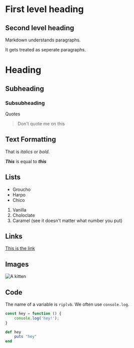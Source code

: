 First level heading
===================

Second level heading
--------------------

Markdown understands paragraphs.

It gets treated as seperate paragraphs.

# Heading

## Subheading

### Subsubheading

Quotes
> Don't quote me on this

## Text Formatting

That is _italics_ or *bold*.

___This___ is equal to ***this***

## Lists

* Groucho
* Harpo
* Chico

1. Vanilla
2. Choloclate
1. Caramel (see it doesn't matter what number you put)

## Links

[This is the link](http://www.ga.co/)

## Images

![A kitten](https://www.fillmurray.com/50/50)

## Code

The name of a variable is `riplvb`. We often use `console.log`.

```javascript
const hey = function () {
    console.log('hey!');
}
```

```ruby
def hey
    puts "hey"
end
```